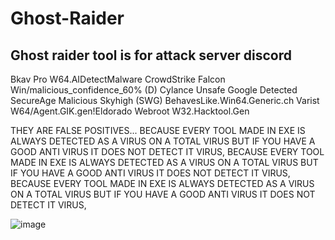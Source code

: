 # Ghost-Raider
Ghost raider tool is for attack server discord 
-----------------------------------------------
Bkav Pro
W64.AIDetectMalware
CrowdStrike Falcon
Win/malicious_confidence_60% (D)
Cylance
Unsafe
Google
Detected
SecureAge
Malicious
Skyhigh (SWG)
BehavesLike.Win64.Generic.ch
Varist
W64/Agent.GIK.gen!Eldorado
Webroot
W32.Hacktool.Gen 

THEY ARE FALSE POSITIVES...
BECAUSE EVERY TOOL MADE IN EXE IS ALWAYS DETECTED AS A VIRUS ON A TOTAL VIRUS BUT IF YOU HAVE A GOOD ANTI VIRUS IT DOES NOT DETECT IT VIRUS,
BECAUSE EVERY TOOL MADE IN EXE IS ALWAYS DETECTED AS A VIRUS ON A TOTAL VIRUS BUT IF YOU HAVE A GOOD ANTI VIRUS IT DOES NOT DETECT IT VIRUS,
BECAUSE EVERY TOOL MADE IN EXE IS ALWAYS DETECTED AS A VIRUS ON A TOTAL VIRUS BUT IF YOU HAVE A GOOD ANTI VIRUS IT DOES NOT DETECT IT VIRUS,







![image](https://github.com/user-attachments/assets/d302e041-4915-4594-a1e1-5dabd98060f0)
